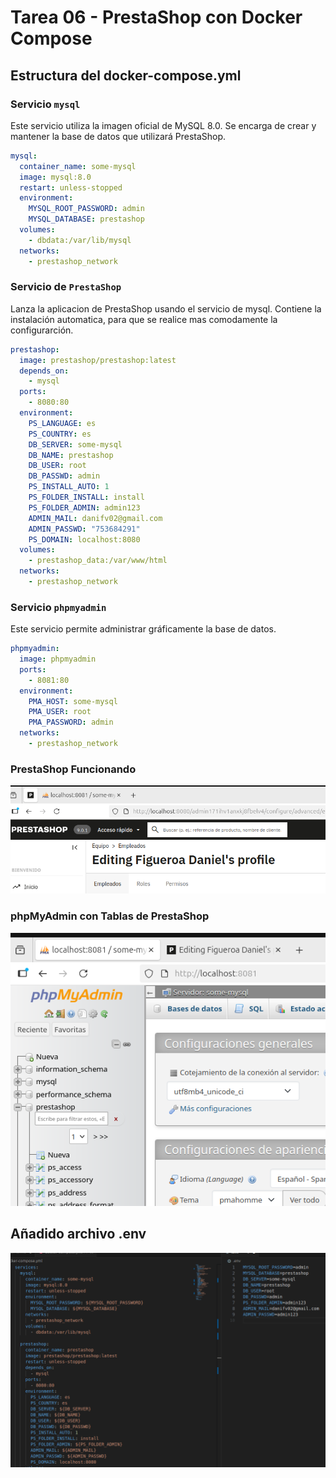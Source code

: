 # Tarea 06 - PrestaShop con Docker Compose

## Estructura del docker-compose.yml

### Servicio `mysql`

Este servicio utiliza la imagen oficial de MySQL 8.0.
Se encarga de crear y mantener la base de datos que utilizará PrestaShop.

```yaml
mysql:
  container_name: some-mysql
  image: mysql:8.0
  restart: unless-stopped
  environment:
    MYSQL_ROOT_PASSWORD: admin
    MYSQL_DATABASE: prestashop
  volumes:
    - dbdata:/var/lib/mysql
  networks:
    - prestashop_network
```

### Servicio de `PrestaShop`

Lanza la aplicacion de PrestaShop usando el servicio de mysql.
Contiene la instalación automatica, para que se realice mas comodamente la configurarción.

```yaml
prestashop:
  image: prestashop/prestashop:latest
  depends_on:
    - mysql
  ports:
    - 8080:80
  environment:
    PS_LANGUAGE: es
    PS_COUNTRY: es
    DB_SERVER: some-mysql
    DB_NAME: prestashop
    DB_USER: root
    DB_PASSWD: admin
    PS_INSTALL_AUTO: 1
    PS_FOLDER_INSTALL: install
    PS_FOLDER_ADMIN: admin123
    ADMIN_MAIL: danifv02@gmail.com
    ADMIN_PASSWD: "753684291"
    PS_DOMAIN: localhost:8080
  volumes:
    - prestashop_data:/var/www/html
  networks:
    - prestashop_network
```

### Servicio `phpmyadmin`

Este servicio permite administrar gráficamente la base de datos.

```yaml
phpmyadmin:
  image: phpmyadmin
  ports:
    - 8081:80
  environment:
    PMA_HOST: some-mysql
    PMA_USER: root
    PMA_PASSWORD: admin
  networks:
    - prestashop_network
```

### PrestaShop Funcionando

![imagen_mostrando_PrestaShop](image-3.png)

### phpMyAdmin con Tablas de PrestaShop

![imagen_mostrando_phpMyAdmin](image-4.png)

## Añadido archivo .env

![alt text](image-5.png)